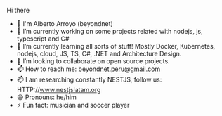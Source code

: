 Hi there 

- 👋 I'm Alberto Arroyo (beyondnet) 
- 🔭 I’m currently working on some projects related with nodejs, js, typescript and C#
- 🌱 I’m currently learning all sorts of stuff! Mostly Docker, Kubernetes, nodejs, cloud, JS, TS, C#, .NET and Architecture Design.
- 👯 I’m looking to collaborate on open source projects.
- 📫 How to reach me: beyondnet.peru@gmail.com
- 📫 I am researching constantly NESTJS, follow us: HTTP://www.nestjslatam.org
- 😄 Pronouns: he/him
- ⚡ Fun fact: musician and soccer player

